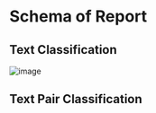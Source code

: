 # Schema of Report



## Text Classification
![image](https://user-images.githubusercontent.com/59123869/149849695-615304ff-a19f-4dca-8597-c1a7bca41363.png)


## Text Pair Classification
